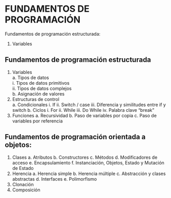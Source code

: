 # FUNDAMENTOS DE PROGRAMACIÓN

Fundamentos de programación estructurada:
1. Variables
## Fundamentos de programación estructurada
1. Variables<br />
  a. Tipos de datos<br />
		i. Tipos de datos primitivos<br />
    ii. Tipos de datos complejos<br />
b. Asignación de valores<br />
2. Estructuras de control<br />
  a. Condicionales
    i. If
    ii. Switch / case
    iii. Diferencia y similitudes entre if y switch
  b. Ciclos
    i. For
    ii. While
    iii. Do While
    iv. Palabra clave “break”
3. Funciones
    a. Recursividad
    b. Paso de variables por copia
    c. Paso de variables por referencia
## Fundamentos de programación orientada a objetos:
1. Clases
a. Atributos
b. Constructores
c. Métodos
d. Modificadores de acceso
e. Encapsulamiento
f. Instanciación, Objetos, Estado y Mutación de Estado
2. Herencia
a. Herencia simple
b. Herencia múltiple
c. Abstracción y clases abstractas
d. Interfaces
e. Polimorfismo
3. Clonación
4. Composición
